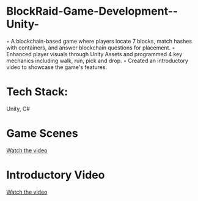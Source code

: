 # BlockRaid-Game-Development--Unity-

◦ A blockchain-based game where players locate 7 blocks, match hashes with containers, and answer blockchain questions for placement.
◦ Enhanced player visuals through Unity Assets and programmed 4 key mechanics including walk, run, pick and drop.
◦ Created an introductory video to showcase the game's features.

# Tech Stack: 
Unity, C#

# Game Scenes
[Watch the video](https://drive.google.com/file/d/1naXqNd_Pp3pxGRw__AH_bjx9KPHl3WBn/view?usp=drive_link)

# Introductory Video
[Watch the video](https://drive.google.com/file/d/1rl_WxxifJlB2tW7tU3RAH0ZmjkTQENTg/view?usp=drive_link)

